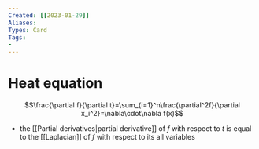 ```yaml
---
Created: [[2023-01-29]]
Aliases: 
Types: Card
Tags: 
- 
---
```

# Heat equation
$$\frac{\partial f}{\partial t}=\sum_{i=1}^n\frac{\partial^2f}{\partial x_i^2}=\nabla\cdot\nabla f(x)$$
- the [[Partial derivatives|partial derivative]] of $f$ with respect to $t$ is equal to the [[Laplacian]] of $f$ with respect to its all variables
 